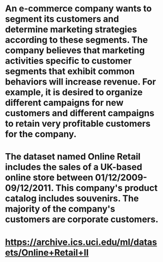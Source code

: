 # An e-commerce company wants to segment its customers and determine marketing strategies according to these segments. The company believes that marketing activities specific to customer segments that exhibit common behaviors will increase revenue. For example, it is desired to organize different campaigns for new customers and different campaigns to retain very profitable customers for the company.

# The dataset named Online Retail includes the sales of a UK-based online store between 01/12/2009-09/12/2011. This company's product catalog includes souvenirs. The majority of the company's customers are corporate customers.

# https://archive.ics.uci.edu/ml/datasets/Online+Retail+II
